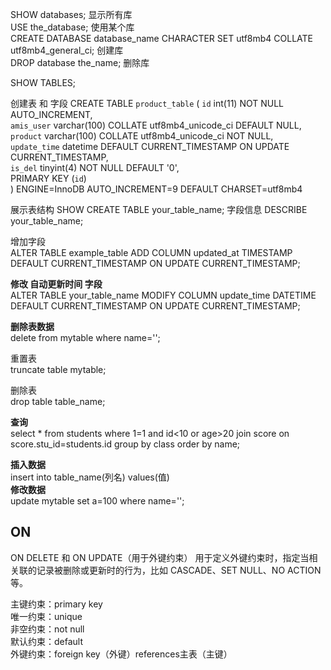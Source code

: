 SHOW databases; 显示所有库  
USE the_database; 使用某个库  
CREATE DATABASE database_name CHARACTER SET utf8mb4 COLLATE utf8mb4_general_ci; 创建库  
DROP database the_name;  删除库  

SHOW TABLES;

创建表 和 字段
CREATE TABLE `product_table` (
  `id` int(11) NOT NULL AUTO_INCREMENT,  
  `amis_user` varchar(100) COLLATE utf8mb4_unicode_ci DEFAULT NULL,  
  `product` varchar(100) COLLATE utf8mb4_unicode_ci NOT NULL,  
  `update_time` datetime DEFAULT CURRENT_TIMESTAMP ON UPDATE CURRENT_TIMESTAMP,  
  `is_del` tinyint(4) NOT NULL DEFAULT '0',  
  PRIMARY KEY (`id`)  
) ENGINE=InnoDB AUTO_INCREMENT=9 DEFAULT CHARSET=utf8mb4  

展示表结构
SHOW CREATE TABLE your_table_name;
字段信息
DESCRIBE your_table_name;

增加字段  
ALTER TABLE example_table
ADD COLUMN updated_at TIMESTAMP DEFAULT CURRENT_TIMESTAMP ON UPDATE CURRENT_TIMESTAMP;

**修改 自动更新时间 字段**  
ALTER TABLE your_table_name
MODIFY COLUMN update_time DATETIME DEFAULT CURRENT_TIMESTAMP ON UPDATE CURRENT_TIMESTAMP;

**删除表数据**  
delete from mytable where name='';

重置表  
truncate table mytable;

删除表  
drop table table_name;

**查询**  
select * from students where 1=1 and id<10 or age>20 join score on score.stu_id=students.id group by class order by name;

**插入数据**  
insert into table_name(列名) values(值)  
**修改数据**  
update mytable set a=100 where name='';


## ON
ON DELETE 和 ON UPDATE（用于外键约束）
用于定义外键约束时，指定当相关联的记录被删除或更新时的行为，比如 CASCADE、SET NULL、NO ACTION 等。

主键约束：primary key  
唯一约束：unique  
非空约束：not null  
默认约束：default  
外键约束：foreign key（外键）references主表（主键）  




